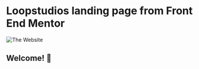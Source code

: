 # Loopstudios landing page from Front End Mentor

![The Website](/loopstudios-landing-page-main/images/desktopview.png)

## Welcome! 👋


